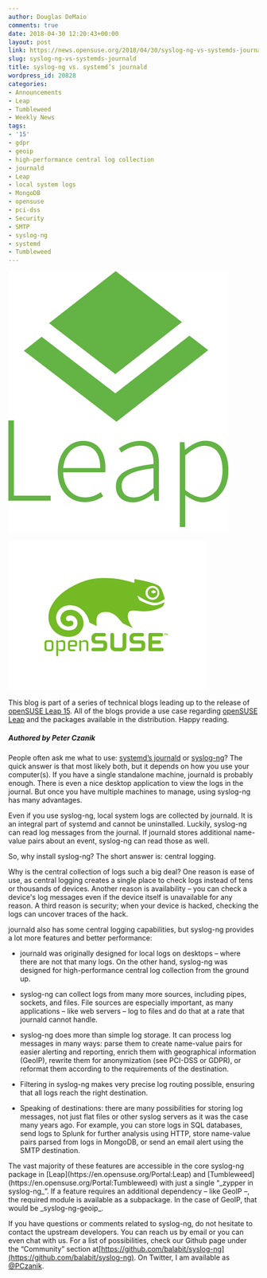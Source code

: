 ```yaml
---
author: Douglas DeMaio
comments: true
date: 2018-04-30 12:20:43+00:00
layout: post
link: https://news.opensuse.org/2018/04/30/syslog-ng-vs-systemds-journald/
slug: syslog-ng-vs-systemds-journald
title: syslog-ng vs. systemd’s journald
wordpress_id: 20828
categories:
- Announcements
- Leap
- Tumbleweed
- Weekly News
tags:
- '15'
- gdpr
- geoip
- high-performance central log collection
- journald
- Leap
- local system logs
- MongoDB
- opensuse
- pci-dss
- Security
- SMTP
- syslog-ng
- systemd
- Tumbleweed
---
```


![](/wp-content/uploads/2016/04/Leap-green.png)

![](/wp-content/uploads/2016/03/openSUSE.png)

This blog is part of a series of technical blogs leading up to the release of [openSUSE Leap 15](https://en.opensuse.org/Portal:15.0). All of the blogs provide a use case regarding [openSUSE Leap](https://en.opensuse.org/Portal:Leap) and the packages available in the distribution. Happy reading.




##### Authored by Peter Czanik


People often ask me what to use: [systemd’s journald](https://www.freedesktop.org/software/systemd/man/systemd-journald.service.html) or [syslog-ng](https://syslog-ng.com)? The quick answer is that most likely both, but it depends on how you use your computer(s). If you have a single standalone machine, journald is probably enough. There is even a nice desktop application to view the logs in the journal. But once you have multiple machines to manage, using syslog-ng has many advantages.

Even if you use syslog-ng, local system logs are collected by journald. It is an integral part of systemd and cannot be uninstalled. Luckily, syslog-ng can read log messages from the journal. If journald stores additional name-value pairs about an event, syslog-ng can read those as well.

So, why install syslog-ng? The short answer is: central logging.

Why is the central collection of logs such a big deal? One reason is ease of use, as central logging creates a single place to check logs instead of tens or thousands of devices. Another reason is availability – you can check a device's log messages even if the device itself is unavailable for any reason. A third reason is security; when your device is hacked, checking the logs can uncover traces of the hack.

journald also has some central logging capabilities, but syslog-ng provides a lot more features and better performance:



 	
  * journald was originally designed for local logs on desktops – where there are not that many logs. On the other hand, syslog-ng was designed for high-performance central log collection from the ground up.

 	
  * syslog-ng can collect logs from many more sources, including pipes, sockets, and files. File sources are especially important, as many applications – like web servers – log to files and do that at a rate that journald cannot handle.

 	
  * syslog-ng does more than simple log storage. It can process log messages in many ways: parse them to create name-value pairs for easier alerting and reporting, enrich them with geographical information (GeoIP), rewrite them for anonymization (see PCI-DSS or GDPR), or reformat them according to the requirements of the destination.

 	
  * Filtering in syslog-ng makes very precise log routing possible, ensuring that all logs reach the right destination.

 	
  * Speaking of destinations: there are many possibilities for storing log messages, not just flat files or other syslog servers as it was the case many years ago. For example, you can store logs in SQL databases, send logs to Splunk for further analysis using HTTP, store name-value pairs parsed from logs in MongoDB, or send an email alert using the SMTP destination.


<!-- more -->The vast majority of these features are accessible in the core syslog-ng package in [Leap](https://en.opensuse.org/Portal:Leap) and [Tumbleweed](https://en.opensuse.org/Portal:Tumbleweed) with just a single “_zypper in syslog-ng_”. If a feature requires an additional dependency – like GeoIP –, the required module is available as a subpackage. In the case of GeoIP, that would be _syslog-ng-geoip_.

If you have questions or comments related to syslog-ng, do not hesitate to contact the upstream developers. You can reach us by email or you can even chat with us. For a list of possibilities, check our Github page under the “Community” section at[https://github.com/balabit/syslog-ng](https://github.com/balabit/syslog-ng). On Twitter, I am available as [@PCzanik](https://twitter.com/PCzanik).
